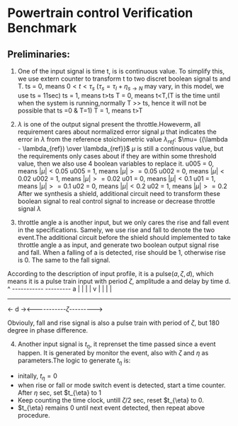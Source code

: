 Powertrain control Verification Benchmark
================

## Preliminaries:

1. One of the input signal is time t, is is continuous value. To simplify this, we use extern counter to transform t to two discret boolean signal ts and T. 
ts = 0, means $0<t<\tau_s$ ($\tau_s = \tau_I+\eta_{s\rightarrow N}$ may vary, in this model, we use ts = 11sec)
ts = 1, means t>ts
T = 0, means t<T,(T is the time until when the system is running,normally T >> ts, hence it will not be possible that ts =0 & T=1) 
T = 1, means t>T

2. $\lambda$ is one of the output signal present the throttle.Howeverm, all requirement cares about normalized error signal $\mu$ that indicates the error in $\lambda$ from the reference stoichiometric value $\lambda_{ref}$: 
$\mu= {(\lambda - \lambda_{ref}) \over \lambda_{ref}}$ 
$\mu$ is still a continuous value, but the requirements only cases about if they are within some threshold value, then we also use 4 boolean variables to replace it. 
u005 = 0, means $|\mu| < 0.05$
u005 = 1, means $|\mu| >= 0.05$
u002 = 0, means $|\mu| < 0.02$
u002 = 1, means $|\mu| >= 0.02$
u01 = 0, means $|\mu| < 0.1$
u01 = 1, means $|\mu| >= 0.1$
u02 = 0, means $|\mu| < 0.2$
u02 = 1, means $|\mu| >= 0.2$
After we synthesis a shield, additional circuit need to transform these boolean signal to real control signal to increase or decrease throttle signal $\lambda$

3. throttle angle a is another input, but we only cares the rise and fall event in the specifications. Samely, we use rise and fall to denote the two event.The additional circuit before the shield should implemented to take throttle angle a as input, and generate two boolean output signal rise and fall. When a falling of a is detected, rise should be 1, otherwise rise is 0. The same to the fall signal.

According to the description of input profile, it is a pulse$(a,\zeta, d)$, which means it is a pulse train input with period $\zeta$, amplitude a and delay by time d.
 ^       -----------         ---------
 a       |         |         |       |
 v       |         |         |       |
  -------          -----------       ----------
  <- d -><-----------$\zeta$--------->


Obviouly, fall and rise signal is also a pulse train with period of $\zeta$, but 180 degree in phase difference. 


4. Another input signal is $t_{\eta}$, it reprenset the time passed since a event happen. It is generated by monitor the event, also with $\zeta$ and $\eta$ as parameters.The logic to generate $t_{\eta}$ is:
- initally, $t_{\eta} = 0$
- when rise or fall or mode switch event is detected, start a time counter. After $\eta$ sec, set $t_{\eta} to 1
- Keep counting the time clock, untill $\zeta/2$ sec, reset $t_{\eta} to 0.
- $t_{\eta} remains 0 until next event detected, then repeat above procedure.

 



